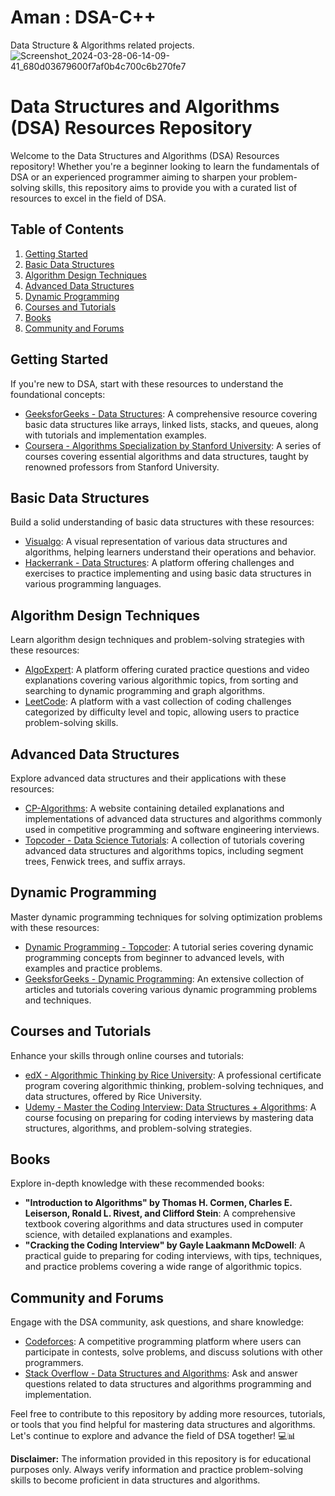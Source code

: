 # Aman : DSA-C++
Data Structure &amp; Algorithms related projects.
![Screenshot_2024-03-28-06-14-09-41_680d03679600f7af0b4c700c6b270fe7](https://github.com/AmanMehta199816/DSA-by-Aman-Mehta-/assets/96304523/cc7d84aa-9aa2-44bf-90bb-c7cdd503ea10)

# Data Structures and Algorithms (DSA) Resources Repository

Welcome to the Data Structures and Algorithms (DSA) Resources repository! Whether you're a beginner looking to learn the fundamentals of DSA or an experienced programmer aiming to sharpen your problem-solving skills, this repository aims to provide you with a curated list of resources to excel in the field of DSA.

## Table of Contents

1. [Getting Started](#getting-started)
2. [Basic Data Structures](#basic-data-structures)
3. [Algorithm Design Techniques](#algorithm-design-techniques)
4. [Advanced Data Structures](#advanced-data-structures)
5. [Dynamic Programming](#dynamic-programming)
6. [Courses and Tutorials](#courses-and-tutorials)
7. [Books](#books)
8. [Community and Forums](#community-and-forums)

## Getting Started

If you're new to DSA, start with these resources to understand the foundational concepts:

- [GeeksforGeeks - Data Structures](https://www.geeksforgeeks.org/data-structures/): A comprehensive resource covering basic data structures like arrays, linked lists, stacks, and queues, along with tutorials and implementation examples.
- [Coursera - Algorithms Specialization by Stanford University](https://www.coursera.org/specializations/algorithms): A series of courses covering essential algorithms and data structures, taught by renowned professors from Stanford University.

## Basic Data Structures

Build a solid understanding of basic data structures with these resources:

- [Visualgo](https://visualgo.net/en): A visual representation of various data structures and algorithms, helping learners understand their operations and behavior.
- [Hackerrank - Data Structures](https://www.hackerrank.com/domains/data-structures): A platform offering challenges and exercises to practice implementing and using basic data structures in various programming languages.

## Algorithm Design Techniques

Learn algorithm design techniques and problem-solving strategies with these resources:

- [AlgoExpert](https://www.algoexpert.io/): A platform offering curated practice questions and video explanations covering various algorithmic topics, from sorting and searching to dynamic programming and graph algorithms.
- [LeetCode](https://leetcode.com/): A platform with a vast collection of coding challenges categorized by difficulty level and topic, allowing users to practice problem-solving skills.

## Advanced Data Structures

Explore advanced data structures and their applications with these resources:

- [CP-Algorithms](https://cp-algorithms.com/): A website containing detailed explanations and implementations of advanced data structures and algorithms commonly used in competitive programming and software engineering interviews.
- [Topcoder - Data Science Tutorials](https://www.topcoder.com/community/data-science/data-science-tutorials/): A collection of tutorials covering advanced data structures and algorithms topics, including segment trees, Fenwick trees, and suffix arrays.

## Dynamic Programming

Master dynamic programming techniques for solving optimization problems with these resources:

- [Dynamic Programming - Topcoder](https://www.topcoder.com/community/competitive-programming/tutorials/dynamic-programming-from-novice-to-advanced/): A tutorial series covering dynamic programming concepts from beginner to advanced levels, with examples and practice problems.
- [GeeksforGeeks - Dynamic Programming](https://www.geeksforgeeks.org/dynamic-programming/): An extensive collection of articles and tutorials covering various dynamic programming problems and techniques.

## Courses and Tutorials

Enhance your skills through online courses and tutorials:

- [edX - Algorithmic Thinking by Rice University](https://www.edx.org/professional-certificate/rice-university-algorithmic-thinking): A professional certificate program covering algorithmic thinking, problem-solving techniques, and data structures, offered by Rice University.
- [Udemy - Master the Coding Interview: Data Structures + Algorithms](https://www.udemy.com/course/master-the-coding-interview-data-structures-algorithms/): A course focusing on preparing for coding interviews by mastering data structures, algorithms, and problem-solving strategies.

## Books

Explore in-depth knowledge with these recommended books:

- **"Introduction to Algorithms" by Thomas H. Cormen, Charles E. Leiserson, Ronald L. Rivest, and Clifford Stein**: A comprehensive textbook covering algorithms and data structures used in computer science, with detailed explanations and examples.
- **"Cracking the Coding Interview" by Gayle Laakmann McDowell**: A practical guide to preparing for coding interviews, with tips, techniques, and practice problems covering a wide range of algorithmic topics.

## Community and Forums

Engage with the DSA community, ask questions, and share knowledge:

- [Codeforces](https://codeforces.com/): A competitive programming platform where users can participate in contests, solve problems, and discuss solutions with other programmers.
- [Stack Overflow - Data Structures and Algorithms](https://stackoverflow.com/questions/tagged/data-structures+algorithm): Ask and answer questions related to data structures and algorithms programming and implementation.

Feel free to contribute to this repository by adding more resources, tutorials, or tools that you find helpful for mastering data structures and algorithms. Let's continue to explore and advance the field of DSA together! 💻📊

**Disclaimer:** The information provided in this repository is for educational purposes only. Always verify information and practice problem-solving skills to become proficient in data structures and algorithms.
